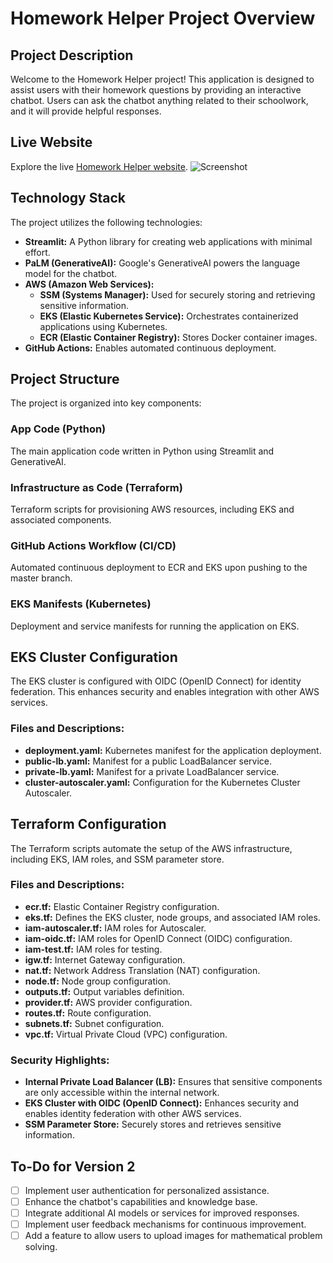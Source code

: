 # Homework Helper Project Overview
## Project Description
Welcome to the Homework Helper project! This application is designed to assist users with their homework questions by providing an interactive chatbot. Users can ask the chatbot anything related to their schoolwork, and it will provide helpful responses.

## Live Website
Explore the live [Homework Helper website](#insert-live-website-link-here). 
![Screenshot](screenshot/screenshot1.png)

## Technology Stack
The project utilizes the following technologies:

- **Streamlit:** A Python library for creating web applications with minimal effort.
- **PaLM (GenerativeAI):** Google's GenerativeAI powers the language model for the chatbot.
- **AWS (Amazon Web Services):**
  - **SSM (Systems Manager):** Used for securely storing and retrieving sensitive information.
  - **EKS (Elastic Kubernetes Service):** Orchestrates containerized applications using Kubernetes.
  - **ECR (Elastic Container Registry):** Stores Docker container images.
- **GitHub Actions:** Enables automated continuous deployment.

## Project Structure
The project is organized into key components:

### App Code (Python)
The main application code written in Python using Streamlit and GenerativeAI.

### Infrastructure as Code (Terraform)
Terraform scripts for provisioning AWS resources, including EKS and associated components.

### GitHub Actions Workflow (CI/CD)
Automated continuous deployment to ECR and EKS upon pushing to the master branch.

### EKS Manifests (Kubernetes)
Deployment and service manifests for running the application on EKS.

## EKS Cluster Configuration
The EKS cluster is configured with OIDC (OpenID Connect) for identity federation. This enhances security and enables integration with other AWS services.

### Files and Descriptions:
- **deployment.yaml:** Kubernetes manifest for the application deployment.
- **public-lb.yaml:** Manifest for a public LoadBalancer service.
- **private-lb.yaml:** Manifest for a private LoadBalancer service.
- **cluster-autoscaler.yaml:** Configuration for the Kubernetes Cluster Autoscaler.

## Terraform Configuration
The Terraform scripts automate the setup of the AWS infrastructure, including EKS, IAM roles, and SSM parameter store.

### Files and Descriptions:
- **ecr.tf:** Elastic Container Registry configuration.
- **eks.tf:** Defines the EKS cluster, node groups, and associated IAM roles.
- **iam-autoscaler.tf:** IAM roles for Autoscaler.
- **iam-oidc.tf:** IAM roles for OpenID Connect (OIDC) configuration.
- **iam-test.tf:** IAM roles for testing.
- **igw.tf:** Internet Gateway configuration.
- **nat.tf:** Network Address Translation (NAT) configuration.
- **node.tf:** Node group configuration.
- **outputs.tf:** Output variables definition.
- **provider.tf:** AWS provider configuration.
- **routes.tf:** Route configuration.
- **subnets.tf:** Subnet configuration.
- **vpc.tf:** Virtual Private Cloud (VPC) configuration.

### Security Highlights:
- **Internal Private Load Balancer (LB):** Ensures that sensitive components are only accessible within the internal network.
- **EKS Cluster with OIDC (OpenID Connect):** Enhances security and enables identity federation with other AWS services.
- **SSM Parameter Store:** Securely stores and retrieves sensitive information.

## To-Do for Version 2

- [   ] Implement user authentication for personalized assistance.
- [   ] Enhance the chatbot's capabilities and knowledge base.
- [   ] Integrate additional AI models or services for improved responses.
- [   ] Implement user feedback mechanisms for continuous improvement.
- [   ] Add a feature to allow users to upload images for mathematical problem solving.